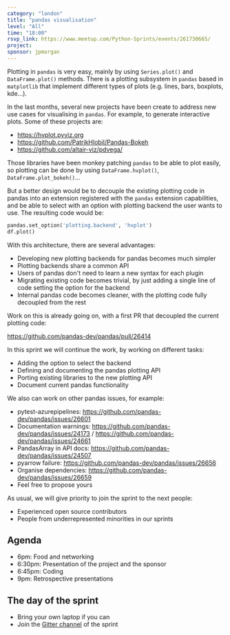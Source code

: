 ```yaml
---
category: "london"
title: "pandas visualisation"
level: "All"
time: "18:00"
rsvp_link: https://www.meetup.com/Python-Sprints/events/261730665/
project:
sponsor: jpmorgan
---
```


Plotting in `pandas` is very easy, mainly by using `Series.plot()` and `DataFrame.plot()` methods.
There is a plotting subsystem in `pandas` based in `matplotlib` that implement different types of
plots (e.g. lines, bars, boxplots, kde...).

In the last months, several new projects have been create to address new use cases for visualising
in `pandas`. For example, to generate interactive plots. Some of these projects are:

- https://hvplot.pyviz.org
- https://github.com/PatrikHlobil/Pandas-Bokeh
- https://github.com/altair-viz/pdvega/

Those libraries have been monkey patching `pandas` to be able to plot easily, so plotting can be
done by using `DataFrame.hvplot()`, `DataFrame.plot_bokeh()`...

But a better design would be to decouple the existing plotting code in pandas into an extension
registered with the `pandas` extension capabilities, and be able to select with an option with
plotting backend the user wants to use. The resulting code would be:

```python
pandas.set_option('plotting.backend', 'hvplot')
df.plot()
```

With this architecture, there are several advantages:

- Developing new plotting backends for pandas becomes much simpler
- Plotting backends share a common API
- Users of pandas don't need to learn a new syntax for each plugin
- Migrating existing code becomes trivial, by just adding a single line of code setting the option for the backend
- Internal pandas code becomes cleaner, with the plotting code fully decoupled from the rest

Work on this is already going on, with a first PR that decoupled the current plotting code:

https://github.com/pandas-dev/pandas/pull/26414

In this sprint we will continue the work, by working on different tasks:
- Adding the option to select the backend
- Defining and documenting the pandas plotting API
- Porting existing libraries to the new plotting API
- Document current pandas functionality

We also can work on other pandas issues, for example:
- pytest-azurepipelines: <https://github.com/pandas-dev/pandas/issues/26601>
- Documentation warnings: <https://github.com/pandas-dev/pandas/issues/24173> / <https://github.com/pandas-dev/pandas/issues/24661>
- PandasArray in API docs: <https://github.com/pandas-dev/pandas/issues/24507>
- pyarrow failure: <https://github.com/pandas-dev/pandas/issues/26656>
- Organise dependencies: <https://github.com/pandas-dev/pandas/issues/26659>
- Feel free to propose yours

As usual, we will give priority to join the sprint to the next people:

- Experienced open source contributors
- People from underrepresented minorities in our sprints

Agenda
------

- 6pm: Food and networking
- 6:30pm: Presentation of the project and the sponsor
- 6:45pm: Coding
- 9pm: Retrospective presentations


The day of the sprint
---------------------

- Bring your own laptop if you can
- Join the [Gitter channel](https://gitter.im/py-sprints/pandas-bokeh) of the sprint
